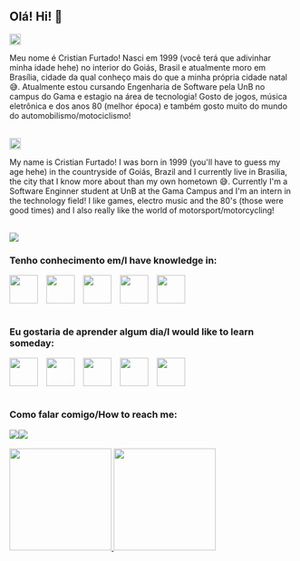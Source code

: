 ## Olá! Hi! 👋

<img src="https://github.com/csafurtado/csafurtado/assets/77639735/cb78a499-81c9-45fd-9a51-7289a38a6219)" style="height: 20px; width: 20px;"/>

Meu nome é Cristian Furtado! Nasci em 1999 (você terá que adivinhar minha idade hehe) no interior do Goiás, Brasil e atualmente moro em Brasília, cidade da qual conheço mais do que a minha própria cidade natal 😅. Atualmente estou cursando Engenharia de Software pela UnB no campus do Gama e estagio na área de tecnologia! Gosto de jogos, música eletrônica e dos anos 80 (melhor época) e também gosto muito do mundo do automobilismo/motociclismo!

<br>
<img src="https://github.com/csafurtado/csafurtado/assets/77639735/10f96236-c0de-410f-b0f2-49b7ca7f4bef)" style="height: 20px; width: 20px;"/>

My name is Cristian Furtado! I was born in 1999 (you'll have to guess my age hehe) in the countryside of Goiás, Brazil and I currently live in Brasilia, the city that I know more about than my own hometown 😅. Currently I'm a Software Enginner student at UnB at the Gama Campus and I'm an intern in the technology field! I like games, electro music and the 80's (those were good times) and I also really like the world of motorsport/motorcycling!

<br>

<img src="https://github.com/csafurtado/csafurtado/assets/77639735/09f94f57-a749-4d07-a53d-5f58469a3c9f" style="text-align: center">


<br>

### Tenho conhecimento em/I have knowledge in:

<div style="display: flex;">
  <img src="https://cdn.jsdelivr.net/gh/devicons/devicon/icons/django/django-plain.svg" style="height: 50px; width: 50px; margin-right: 15px;"/>
  <img src="https://cdn.jsdelivr.net/gh/devicons/devicon/icons/postgresql/postgresql-plain.svg" style="height: 50px; width: 50px; margin-right: 15px;"/>
  <img src="https://cdn.jsdelivr.net/gh/devicons/devicon/icons/javascript/javascript-plain.svg" style="height: 50px; width: 50px; margin-right: 15px;"/>
  <img src="https://cdn.jsdelivr.net/gh/devicons/devicon/icons/python/python-plain.svg" style="height: 50px; width: 50px; margin-right: 15px;" />
  <img src="https://cdn.jsdelivr.net/gh/devicons/devicon/icons/c/c-original.svg" style="height: 50px; width: 50px;"/>
</div>
          
<br>

### Eu gostaria de aprender algum dia/I would like to learn someday:

<div style="display: flex;">
  <img src="https://cdn.jsdelivr.net/gh/devicons/devicon/icons/react/react-original.svg" style="height: 50px; width: 50px; margin-right: 15px;"/>
  <img src="https://cdn.jsdelivr.net/gh/devicons/devicon/icons/vuejs/vuejs-original.svg" style="height: 50px; width: 50px; margin-right: 15px;"/>
  <img src="https://cdn.jsdelivr.net/gh/devicons/devicon/icons/angularjs/angularjs-plain.svg" style="height: 50px; width: 50px; margin-right: 15px;"/>
  <img src="https://cdn.jsdelivr.net/gh/devicons/devicon/icons/docker/docker-plain.svg" style="height: 50px; width: 50px; margin-right: 15px;" />
  <img src="https://cdn.jsdelivr.net/gh/devicons/devicon/icons/kubernetes/kubernetes-plain.svg" style="height: 50px; width: 50px;"/>
</div>

<br>

### Como falar comigo/How to reach me:
<div>
    <a href="https://www.linkedin.com/in/cristianfurtado" target="_blank"><img loading="lazy" src="https://img.shields.io/badge/-LinkedIn-%230077B5?style=for-the-badge&logo=linkedin&logoColor=white" target="_blank></a>
    <a href = "mailto:csafurtado.dev@gmail.com"><img loading="lazy" src="https://img.shields.io/badge/Gmail-D14836?style=for-the-badge&logo=gmail&logoColor=white" target="_blank"></a>
</div>

<br>

<div>
  <a href="https://github.com/csafurtado">
  <img loading="lazy" height="180em" src="https://github-readme-stats.vercel.app/api/top-langs/?username=csafurtado&layout=compact&langs_count=7&theme=dracula"/>
  <img loading="lazy" height="180em" src="https://github-readme-stats.vercel.app/api?username=csafurtado&show_icons=true&theme=dracula&include_all_commits=true&count_private=true"/>
</div>



<!--
**csafurtado/csafurtado** is a ✨ _special_ ✨ repository because its `README.md` (this file) appears on your GitHub profile.

Here are some ideas to get you started:

- 🔭 I’m currently working on ...
- 🌱 I’m currently learning ...
- 👯 I’m looking to collaborate on ...
- 🤔 I’m looking for help with ...
- 💬 Ask me about ...
- 📫 How to reach me: ...
- 😄 Pronouns: ...
- ⚡ Fun fact: ...
-->

